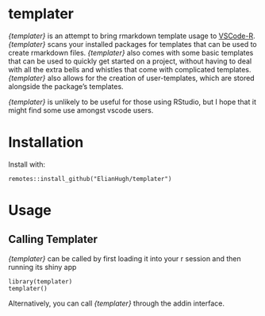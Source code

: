
# templater

*{templater}* is an attempt to bring rmarkdown template usage to
[VSCode-R](https://github.com/Ikuyadeu/vscode-R). *{templater}* scans
your installed packages for templates that can be used to create
rmarkdown files. *{templater}* also comes with some basic templates that
can be used to quickly get started on a project, without having to deal
with all the extra bells and whistles that come with complicated
templates. *{templater}* also allows for the creation of user-templates,
which are stored alongside the package’s templates.

*{templater}* is unlikely to be useful for those using RStudio, but I
hope that it might find some use amongst vscode users.

# Installation

Install with:

    remotes::install_github("ElianHugh/templater")

# Usage

## Calling Templater

*{templater}* can be called by first loading it into your r session and
then running its shiny app

    library(templater)
    templater()

Alternatively, you can call *{templater}* through the addin interface.
